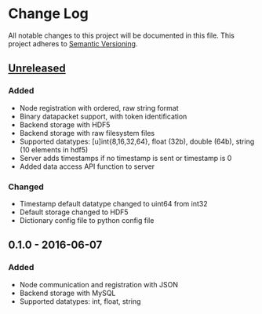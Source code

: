 # Change Log
All notable changes to this project will be documented in this file.
This project adheres to [Semantic Versioning](http://semver.org/).

## [Unreleased]
### Added
- Node registration with ordered, raw string format
- Binary datapacket support, with token identification
- Backend storage with HDF5
- Backend storage with raw filesystem files
- Supported datatypes: [u]int{8,16,32,64}, float (32b), double (64b), string (10 elements in hdf5)
- Server adds timestamps if no timestamp is sent or timestamp is 0
- Added data access API function to server

### Changed
- Timestamp default datatype changed to uint64 from int32
- Default storage changed to HDF5
- Dictionary config file to python config file

## 0.1.0 - 2016-06-07
### Added
- Node communication and registration with JSON
- Backend storage with MySQL
- Supported datatypes: int, float, string

[Unreleased]: https://github.com/Orthogonal-Systems/Origin/compare/v0.1.0...HEAD
